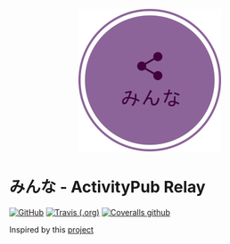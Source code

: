 <p align="center">
    <img src="public/images/logo.png" alt="Minna" width="256px" height="256px">
</p>

# みんな - ActivityPub Relay

[![GitHub](https://img.shields.io/github/license/d0p1s4m4/Minna?style=for-the-badge)](https://github.com/d0p1s4m4/Minna/blob/master/LICENSE) [![Travis (.org)](https://img.shields.io/travis/d0p1s4m4/Minna?style=for-the-badge)](https://travis-ci.org/d0p1s4m4/Minna) [![Coveralls github](https://img.shields.io/coveralls/github/d0p1s4m4/Minna?style=for-the-badge)](https://coveralls.io/github/d0p1s4m4/Minna?branch=master)

Inspired by this [project](https://git.pleroma.social/pleroma/relay/tree/master/relay)
